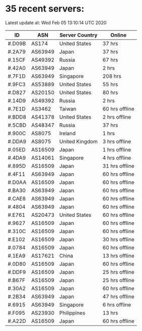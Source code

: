 # 35 recent servers:

Latest update at: Wed Feb 05 13:10:14 UTC 2020

| ID | ASN | Server Country | Online |
| -- | --- | -------------- | ------ |
| #.D09B | AS174 | United States | 37 hrs |
| #.2A79 | AS63949 | Japan | 37 hrs |
| #.15CF | AS49392 | Russia | 67 hrs |
| #.42A0 | AS63949 | Japan | 2 hrs |
| #.7F1D | AS63949 | Singapore | 208 hrs |
| #.9FC3 | AS53889 | United States | 55 hrs |
| #.D827 | AS20150 | United States | 80 hrs |
| #.14D9 | AS49392 | Russia | 2 hrs |
| #.7E1D | AS3462 | Taiwan | 60 hrs offline |
| #.BDD8 | AS41378 | United States | 2 hrs offline |
| #.5CBD | AS48347 | Russia | 37 hrs |
| #.900C | AS8075 | Ireland | 1 hrs |
| #.DDA9 | AS8075 | United Kingdom | 3 hrs offline |
| #.05ED | AS16509 | Japan | 1 hrs offline |
| #.4DA9 | AS14061 | Singapore | 4 hrs offline |
| #.895D | AS16509 | Japan | 31 hrs offline |
| #.4F11 | AS63949 | Japan | 60 hrs offline |
| #.D0AA | AS16509 | Japan | 60 hrs offline |
| #.BA30 | AS63949 | Japan | 60 hrs offline |
| #.CAE8 | AS63949 | Japan | 60 hrs offline |
| #.4804 | AS63949 | Japan | 60 hrs offline |
| #.E761 | AS20473 | United States | 60 hrs offline |
| #.9627 | AS16509 | Japan | 60 hrs offline |
| #.310C | AS16509 | Japan | 60 hrs offline |
| #.E102 | AS16509 | Japan | 30 hrs offline |
| #.0784 | AS16509 | Japan | 60 hrs offline |
| #.1EA9 | AS17621 | China | 13 hrs offline |
| #.0D80 | AS16509 | Japan | 60 hrs offline |
| #.DDF9 | AS16509 | Japan | 25 hrs offline |
| #.B67F | AS16509 | Japan | 25 hrs offline |
| #.30A2 | AS16509 | Japan | 60 hrs offline |
| #.2B34 | AS63949 | Japan | 47 hrs offline |
| #.6915 | AS63949 | Singapore | 6 hrs offline |
| #.F095 | AS23930 | Philippines | 13 hrs |
| #.A22D | AS16509 | Japan | 60 hrs offline |

